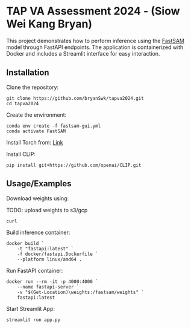 
# TAP VA Assessment 2024 - (Siow Wei Kang Bryan)

This project demonstrates how to perform inference using the [FastSAM](https://github.com/CASIA-IVA-Lab/FastSAM) model through FastAPI endpoints. The application is containerized with Docker and includes a Streamlit interface for easy interaction.


## Installation

Clone the repository:

```
git clone https://github.com/bryanSwk/tapva2024.git
cd tapva2024
```

Create the environment:

```
conda env create -f fastsam-gui.yml
conda activate FastSAM
```

Install Torch from: [Link](https://pytorch.org/get-started/locally/)

Install CLIP:
```
pip install git+https://github.com/openai/CLIP.git
```
## Usage/Examples

Download weights using:

TODO: upload weights to s3/gcp
```
curl 
```
Build inference container:
```
docker build `
    -t "fastapi:latest" `
    -f docker/fastapi.Dockerfile `
    --platform linux/amd64 .
```
Run FastAPI container:
```
docker run --rm -it -p 4000:4000 `
    --name fastapi-server `
    -v "$(Get-Location)\weights:/fastsam/weights" `
    fastapi:latest
```
Start Streamlit App:
```
streamlit run app.py
```
